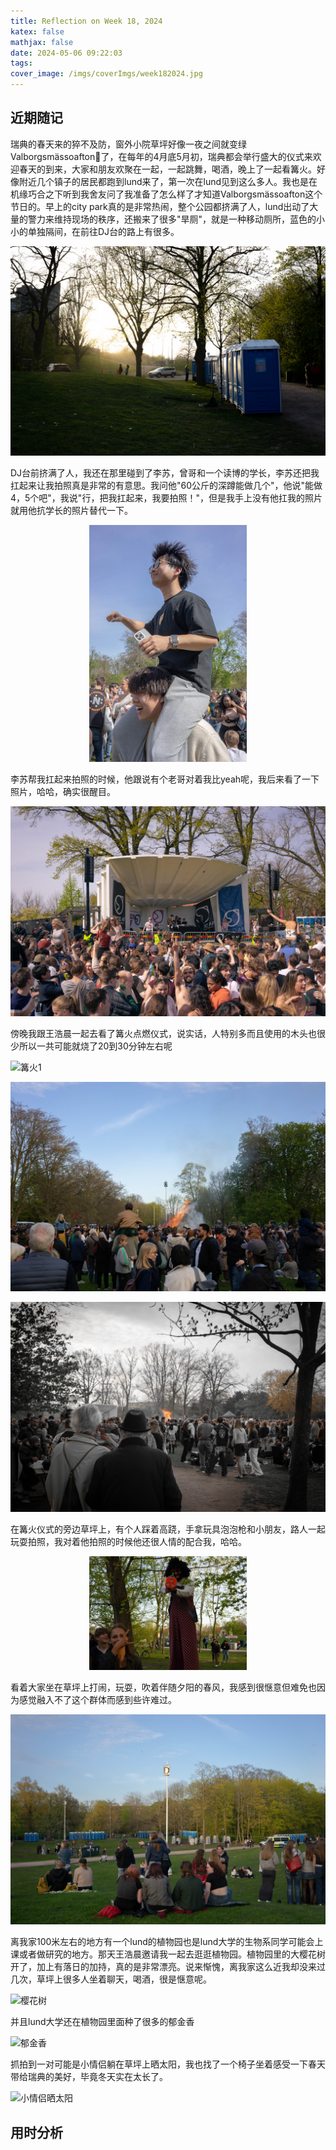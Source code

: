 ```yaml
---
title: Reflection on Week 18, 2024
katex: false
mathjax: false
date: 2024-05-06 09:22:03
tags:
cover_image: /imgs/coverImgs/week182024.jpg
---
```


## 近期随记 

瑞典的春天来的猝不及防，窗外小院草坪好像一夜之间就变绿Valborgsmässoafton了，在每年的4月底5月初，瑞典都会举行盛大的仪式来欢迎春天的到来，大家和朋友欢聚在一起，一起跳舞，喝酒，晚上了一起看篝火。好像附近几个镇子的居民都跑到lund来了，第一次在lund见到这么多人。我也是在机缘巧合之下听到我舍友问了我准备了怎么样了才知道Valborgsmässoafton这个节日的。早上的city park真的是非常热闹，整个公园都挤满了人，lund出动了大量的警力来维持现场的秩序，还搬来了很多"旱厕"，就是一种移动厕所，蓝色的小小的单独隔间，在前往DJ台的路上有很多。

![右边的就是"旱厕"](/imgs/ReflectionWeek182024/img12.jpg) 

DJ台前挤满了人，我还在那里碰到了李苏，曾哥和一个读博的学长，李苏还把我扛起来让我拍照真是非常的有意思。我问他"60公斤的深蹲能做几个"，他说"能做4，5个吧"，我说"行，把我扛起来，我要拍照！"，但是我手上没有他扛我的照片就用他抗学长的照片替代一下。


<center><img src="/imgs/ReflectionWeek182024/img2.jpg" width="50%" height="50%"></center>

李苏帮我扛起来拍照的时候，他跟说有个老哥对着我比yeah呢，我后来看了一下照片，哈哈，确实很醒目。

![dj台](/imgs/ReflectionWeek182024/img3.jpg) 

傍晚我跟王浩晨一起去看了篝火点燃仪式，说实话，人特别多而且使用的木头也很少所以一共可能就烧了20到30分钟左右呢

![篝火1](/imgs/ReflectionWeek182024/img4.jpg) 

![篝火2](/imgs/ReflectionWeek182024/img5.jpg) 

![篝火3](/imgs/ReflectionWeek182024/img6.jpg) 

在篝火仪式的旁边草坪上，有个人踩着高跷，手拿玩具泡泡枪和小朋友，路人一起玩耍拍照，我对着他拍照的时候他还很人情的配合我，哈哈。

<center><img src="/imgs/ReflectionWeek182024/img7.jpg" width="50%" height="50%"></center>

看着大家坐在草坪上打闹，玩耍，吹着伴随夕阳的春风，我感到很惬意但难免也因为感觉融入不了这个群体而感到些许难过。

![草坪上的人们](/imgs/ReflectionWeek182024/img8.jpg) 

离我家100米左右的地方有一个lund的植物园也是lund大学的生物系同学可能会上课或者做研究的地方。那天王浩晨邀请我一起去逛逛植物园。植物园里的大樱花树开了，加上有落日的加持，真的是非常漂亮。说来惭愧，离我家这么近我却没来过几次，草坪上很多人坐着聊天，喝酒，很是惬意呢。

![樱花树](/imgs/ReflectionWeek182024/img9.jpg) 

并且lund大学还在植物园里面种了很多的郁金香

![郁金香](/imgs/ReflectionWeek182024/img10.jpg) 

抓拍到一对可能是小情侣躺在草坪上晒太阳，我也找了一个椅子坐着感受一下春天带给瑞典的美好，毕竟冬天实在太长了。

![小情侣晒太阳](/imgs/ReflectionWeek182024/img11.jpg) 


## 用时分析




